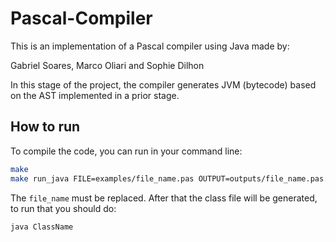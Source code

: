 # Pascal-Compiler

This is an implementation of a Pascal compiler using Java made by:

Gabriel Soares, Marco Oliari and Sophie Dilhon

In this stage of the project, the compiler generates JVM (bytecode) based on the AST implemented in a prior stage.

## How to run
To compile the code, you can run in your command line:
```sh
make
make run_java FILE=examples/file_name.pas OUTPUT=outputs/file_name.pas.j
```

The `file_name` must be replaced. After that the class file will be generated, to run that you should do:

```sh
java ClassName
```
